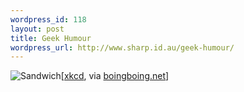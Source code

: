 ```yaml
--- 
wordpress_id: 118
layout: post
title: Geek Humour
wordpress_url: http://www.sharp.id.au/geek-humour/
---
```

<img src="http://imgs.xkcd.com/comics/sandwich.png" alt="Sandwich" />[<a href="http://xkcd.com/c149.html">xkcd</a>, via <a href="http://www.boingboing.net/2006/09/03/damned_funny_unix_hu.html">boingboing.net</a>]
